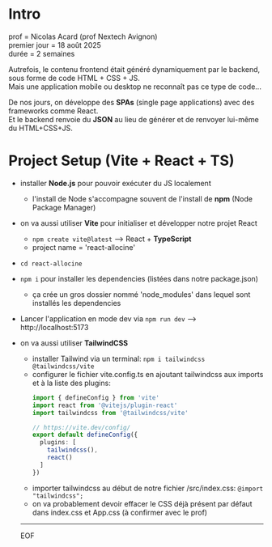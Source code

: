 # Intro 

prof = Nicolas Acard (prof Nextech Avignon)  
premier jour = 18 août 2025   
durée = 2 semaines  

Autrefois, le contenu frontend était généré dynamiquement par le backend, sous forme de code HTML + CSS + JS.  
Mais une application mobile ou desktop ne reconnaît pas ce type de code...  

De nos jours, on développe des **SPAs** (single page applications) avec des frameworks comme React.  
Et le backend renvoie du **JSON** au lieu de générer et de renvoyer lui-même du HTML+CSS+JS.  

# Project Setup (Vite + React + TS)

- installer **Node.js** pour pouvoir exécuter du JS localement
  - l'install de Node s'accompagne souvent de l'install de **npm** (Node Package Manager)
- on va aussi utiliser **Vite** pour initialiser et développer notre projet React 
  - `npm create vite@latest` --> React + **TypeScript**
  - project name = 'react-allocine'
- `cd react-allocine`
- `npm i` pour installer les dependencies (listées dans notre package.json)
  - ça crée un gros dossier nommé 'node_modules' dans lequel sont installés les dependencies
- Lancer l'application en mode dev via `npm run dev` --> http://localhost:5173
- on va aussi utiliser **TailwindCSS**
  - installer Tailwind via un terminal: `npm i tailwindcss @tailwindcss/vite`
  - configurer le fichier vite.config.ts en ajoutant tailwindcss aux imports et à la liste des plugins:
    ```ts
    import { defineConfig } from 'vite'
    import react from '@vitejs/plugin-react'
    import tailwindcss from '@tailwindcss/vite'
    
    // https://vite.dev/config/
    export default defineConfig({
      plugins: [
        tailwindcss(),
        react()
      ]
    })
    ```
  - importer tailwindcss au début de notre fichier /src/index.css: `@import "tailwindcss";`
  - on va probablement devoir effacer le CSS déjà présent par défaut dans index.css et App.css (à confirmer avec le prof)
 
  ---
  EOF
